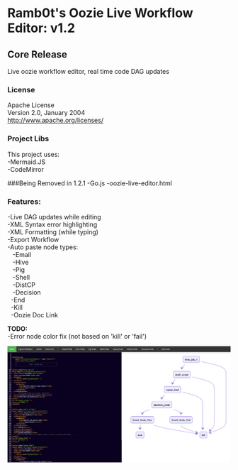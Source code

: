 # Ramb0t's Oozie Live Workflow Editor: v1.2
## Core Release
Live oozie workflow editor, real time code DAG updates

### License

Apache License  <br />
Version 2.0, January 2004  <br />
http://www.apache.org/licenses/  <br />

### Project Libs

This project uses:  <br />
-Mermaid.JS <br />
-CodeMirror

###Being Removed in 1.2.1
-Go.js
-oozie-live-editor.html

### Features:

-Live DAG updates while editing <br />
-XML Syntax error highlighting <br />
-XML Formatting (while typing) <br />
-Export Workflow <br />
-Auto paste node types: <br />
   &nbsp;&nbsp; -Email <br />
   &nbsp;&nbsp; -Hive <br />
   &nbsp;&nbsp; -Pig <br />
   &nbsp;&nbsp; -Shell <br />
   &nbsp;&nbsp; -DistCP <br />
   &nbsp;&nbsp; -Decision <br />
   &nbsp;&nbsp;-End<br />
   &nbsp;&nbsp;-Kill<br />
    &nbsp;&nbsp;-Oozie Doc Link <br />

**TODO:** <br />
-Error node color fix (not based on 'kill' or 'fail') <br />



![alt text](https://raw.githubusercontent.com/jpetro416/oozie-live-editor/master/img/oozie-live-editor-v1.2.0.PNG)

